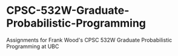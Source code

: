 # CPSC-532W-Graduate-Probabilistic-Programming
Assignments for Frank Wood's CPSC 532W Graduate Probabilistic Programming at UBC

